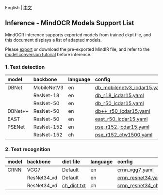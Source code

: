 English | [中文](../../cn/inference/models_list.md)

## Inference - MindOCR Models Support List

MindOCR inference supports exported models from trained ckpt file, and this document displays a list of adapted models.

Please [export](https://github.com/mindspore-lab/mindocr/blob/main/tools/export.py) or download the pre-exported MindIR
file, and refer to the [model conversion tutorial](convert_tutorial.md) before inference.

### 1. Text detection

| model   | backbone    | language | config                                                                                                                          |
|:--------|:------------|:---------|:--------------------------------------------------------------------------------------------------------------------------------|
| DBNet   | MobileNetV3 | en       | [db_mobilenetv3_icdar15.yaml](https://github.com/mindspore-lab/mindocr/tree/main/configs/det/dbnet/db_mobilenetv3_icdar15.yaml) |
|         | ResNet-18   | en       | [db_r18_icdar15.yaml](https://github.com/mindspore-lab/mindocr/tree/main/configs/det/dbnet/db_r18_icdar15.yaml)                 |
|         | ResNet-50   | en       | [db_r50_icdar15.yaml](https://github.com/mindspore-lab/mindocr/tree/main/configs/det/dbnet/db_r50_icdar15.yaml)                 |
| DBNet++ | ResNet-50   | en       | [db++_r50_icdar15.yaml](https://github.com/mindspore-lab/mindocr/tree/main/configs/det/dbnet/db++_r50_icdar15.yaml)             |
| EAST    | ResNet-50   | en       | [east_r50_icdar15.yaml](https://github.com/mindspore-lab/mindocr/tree/main/configs/det/east/east_r50_icdar15.yaml)              |
| PSENet  | ResNet-152  | en       | [pse_r152_icdar15.yaml](https://github.com/mindspore-lab/mindocr/tree/main/configs/det/psenet/pse_r152_icdar15.yaml)            |
|         | ResNet-152  | ch       | [pse_r152_ctw1500.yaml](https://github.com/mindspore-lab/mindocr/tree/main/configs/det/psenet/pse_r152_ctw1500.yaml)            |

### 2. Text recognition

| model | backbone    | dict file                                                                                        | language | config                                                                                                             |
|:------|:------------|:-------------------------------------------------------------------------------------------------|:---------|:-------------------------------------------------------------------------------------------------------------------|
| CRNN  | VGG7        | Default                                                                                          | en       | [crnn_vgg7.yaml](https://github.com/mindspore-lab/mindocr/tree/main/configs/rec/crnn/crnn_vgg7.yaml)               |
|       | ResNet34_vd | Default                                                                                          | en       | [crnn_resnet34.yaml](https://github.com/mindspore-lab/mindocr/tree/main/configs/rec/crnn/crnn_resnet34.yaml)       |
|       | ResNet34_vd | [ch_dict.txt](https://github.com/mindspore-lab/mindocr/tree/main/mindocr/utils/dict/ch_dict.txt) | ch       | [crnn_resnet34_ch.yaml](https://github.com/mindspore-lab/mindocr/tree/main/configs/rec/crnn/crnn_resnet34_ch.yaml) |
